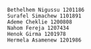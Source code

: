     Bethelhem Nigussu 1201186
    Surafel Simachew 1101891
    Ademe Cheklie 1200808
    Nahom Fereja 1207434
    Henok Girma 1201978
    Hermela Asamenew 1201986

